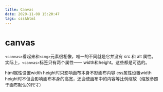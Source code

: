 ```yaml
---
title: Canvas
date: 2020-11-08 15:20:47
tags: css&html
---
```


# canvas

`<canvas>`看起来和`<img>`元素很相像，唯一的不同就是它并没有 src 和 alt 属性。
实际上，`<canvas>`标签只有两个属性—— width和height。这些都是可选的。

html属性设置width height时只影响画布本身不影画布内容
css属性设置width height时不但会影响画布本身的高宽，还会使画布中的内容等比例缩放（缩放参照于画布默认的尺寸）

